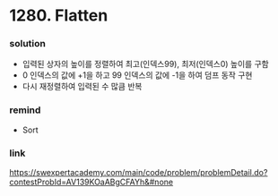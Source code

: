 # 1280. Flatten

### solution
* 입력된 상자의 높이를 정렬하여 최고(인덱스99), 최저(인덱스0) 높이를 구함
* 0 인덱스의 값에 +1을 하고 99 인덱스의 값에 -1을 하여 덤프 동작 구현
* 다시 재정렬하여 입력된 수 많큼 반복

### remind
* Sort

### link
https://swexpertacademy.com/main/code/problem/problemDetail.do?contestProbId=AV139KOaABgCFAYh&#none